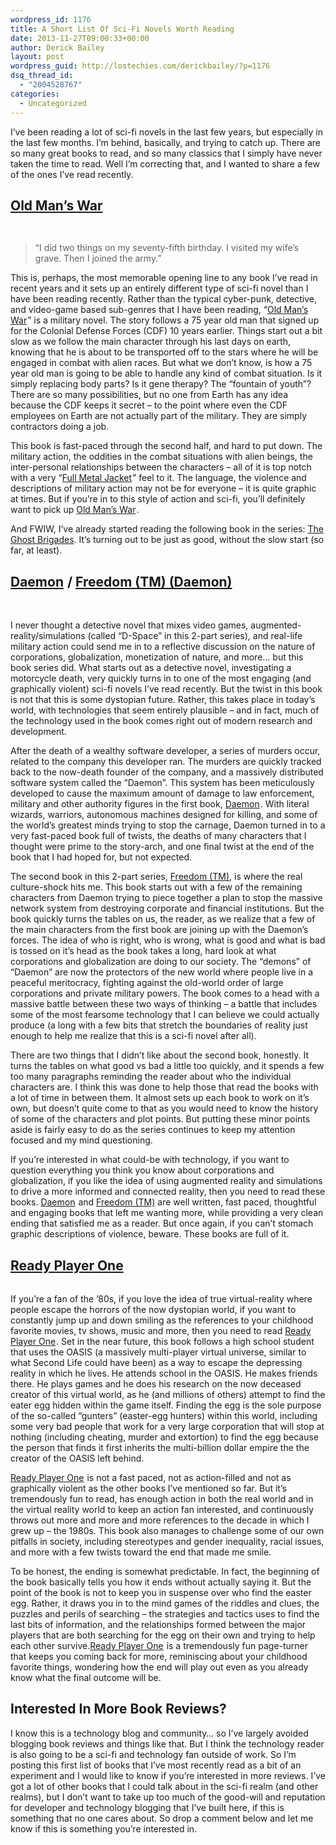 ```yaml
---
wordpress_id: 1176
title: A Short List Of Sci-Fi Novels Worth Reading
date: 2013-11-27T09:00:33+00:00
author: Derick Bailey
layout: post
wordpress_guid: http://lostechies.com/derickbailey/?p=1176
dsq_thread_id:
  - "2004528767"
categories:
  - Uncategorized
---
```

I&#8217;ve been reading a lot of sci-fi novels in the last few years, but especially in the last few months. I&#8217;m behind, basically, and trying to catch up. There are so many great books to read, and so many classics that I simply have never taken the time to read. Well I&#8217;m correcting that, and I wanted to share a few of the ones I&#8217;ve read recently. 

 

## [Old Man&#8217;s War](http://www.amazon.com/gp/product/B000SEIK2S/ref=as_li_ss_tl?ie=UTF8&camp=1789&creative=390957&creativeASIN=B000SEIK2S&linkCode=as2&tag=signalleaf-20)<img style="border: none !important;margin: 0px !important" src="http://ir-na.amazon-adsystem.com/e/ir?t=signalleaf-20&l=as2&o=1&a=B000SEIK2S" alt="" width="1" height="1" border="0" />

[<img src="http://ws-na.amazon-adsystem.com/widgets/q?_encoding=UTF8&ASIN=B000SEIK2S&Format=_SL110_&ID=AsinImage&MarketPlace=US&ServiceVersion=20070822&WS=1&tag=signalleaf-20" alt="" border="0" />](http://www.amazon.com/gp/product/B000SEIK2S/ref=as_li_ss_il?ie=UTF8&camp=1789&creative=390957&creativeASIN=B000SEIK2S&linkCode=as2&tag=signalleaf-20)

<img style="border: none !important;margin: 0px !important" src="http://ir-na.amazon-adsystem.com/e/ir?t=signalleaf-20&l=as2&o=1&a=B000SEIK2S" alt="" width="1" height="1" border="0" />

> &#8220;I did two things on my seventy-fifth birthday. I visited my wife&#8217;s grave. Then I joined the army.&#8221;

This is, perhaps, the most memorable opening line to any book I&#8217;ve read in recent years and it sets up an entirely different type of sci-fi novel than I have been reading recently. Rather than the typical cyber-punk, detective, and video-game based sub-genres that I have been reading, &#8220;[Old Man&#8217;s War](http://www.amazon.com/gp/product/B000SEIK2S/ref=as_li_ss_tl?ie=UTF8&camp=1789&creative=390957&creativeASIN=B000SEIK2S&linkCode=as2&tag=signalleaf-20)<img style="border: none !important;margin: 0px !important" src="http://ir-na.amazon-adsystem.com/e/ir?t=signalleaf-20&l=as2&o=1&a=B000SEIK2S" alt="" width="1" height="1" border="0" />&#8221; is a military novel. The story follows a 75 year old man that signed up for the Colonial Defense Forces (CDF) 10 years earlier. Things start out a bit slow as we follow the main character through his last days on earth, knowing that he is about to be transported off to the stars where he will be engaged in combat with alien races. But what we don&#8217;t know, is how a 75 year old man is going to be able to handle any kind of combat situation. Is it simply replacing body parts? Is it gene therapy? The &#8220;fountain of youth&#8221;? There are so many possibilities, but no one from Earth has any idea because the CDF keeps it secret &#8211; to the point where even the CDF employees on Earth are not actually part of the military. They are simply contractors doing a job. 

This book is fast-paced through the second half, and hard to put down. The military action, the oddities in the combat situations with alien beings, the inter-personal relationships between the characters &#8211; all of it is top notch with a very &#8220;[Full Metal Jacket](http://www.amazon.com/gp/product/B000P0J09C/ref=as_li_ss_tl?ie=UTF8&camp=1789&creative=390957&creativeASIN=B000P0J09C&linkCode=as2&tag=signalleaf-20)<img style="border: none !important;margin: 0px !important" src="http://ir-na.amazon-adsystem.com/e/ir?t=signalleaf-20&l=as2&o=1&a=B000P0J09C" alt="" width="1" height="1" border="0" />&#8221; feel to it. The language, the violence and descriptions of military action may not be for everyone &#8211; it is quite graphic at times. But if you&#8217;re in to this style of action and sci-fi, you&#8217;ll definitely want to pick up [Old Man&#8217;s War](http://www.amazon.com/gp/product/B000SEIK2S/ref=as_li_ss_tl?ie=UTF8&camp=1789&creative=390957&creativeASIN=B000SEIK2S&linkCode=as2&tag=signalleaf-20)<img style="border: none !important;margin: 0px !important" src="http://ir-na.amazon-adsystem.com/e/ir?t=signalleaf-20&l=as2&o=1&a=B000SEIK2S" alt="" width="1" height="1" border="0" />.

And FWIW, I&#8217;ve already started reading the following book in the series: [The Ghost Brigades](http://www.amazon.com/gp/product/B001QS9TSE/ref=as_li_ss_tl?ie=UTF8&camp=1789&creative=390957&creativeASIN=B001QS9TSE&linkCode=as2&tag=signalleaf-20). It&#8217;s turning out to be just as good, without the slow start (so far, at least).

 

## [Daemon](http://www.amazon.com/gp/product/B003QP4NPE/ref=as_li_ss_tl?ie=UTF8&camp=1789&creative=390957&creativeASIN=B003QP4NPE&linkCode=as2&tag=signalleaf-20)<img style="border: none !important;margin: 0px !important" src="http://ir-na.amazon-adsystem.com/e/ir?t=signalleaf-20&l=as2&o=1&a=B003QP4NPE" alt="" width="1" height="1" border="0" /> / [Freedom (TM) (Daemon)](http://www.amazon.com/gp/product/B002VUFKDY/ref=as_li_ss_tl?ie=UTF8&camp=1789&creative=390957&creativeASIN=B002VUFKDY&linkCode=as2&tag=signalleaf-20)<img style="border: none !important;margin: 0px !important" src="http://ir-na.amazon-adsystem.com/e/ir?t=signalleaf-20&l=as2&o=1&a=B002VUFKDY" alt="" width="1" height="1" border="0" />

[<img src="http://ws-na.amazon-adsystem.com/widgets/q?_encoding=UTF8&ASIN=B003QP4NPE&Format=_SL110_&ID=AsinImage&MarketPlace=US&ServiceVersion=20070822&WS=1&tag=signalleaf-20" alt="" border="0" />](http://www.amazon.com/gp/product/B003QP4NPE/ref=as_li_ss_il?ie=UTF8&camp=1789&creative=390957&creativeASIN=B003QP4NPE&linkCode=as2&tag=signalleaf-20)<img style="border: none !important;margin: 0px !important" src="http://ir-na.amazon-adsystem.com/e/ir?t=signalleaf-20&l=as2&o=1&a=B003QP4NPE" alt="" width="1" height="1" border="0" />  [<img src="http://ws-na.amazon-adsystem.com/widgets/q?_encoding=UTF8&ASIN=B002VUFKDY&Format=_SL110_&ID=AsinImage&MarketPlace=US&ServiceVersion=20070822&WS=1&tag=signalleaf-20" alt="" border="0" />](http://www.amazon.com/gp/product/B002VUFKDY/ref=as_li_ss_il?ie=UTF8&camp=1789&creative=390957&creativeASIN=B002VUFKDY&linkCode=as2&tag=signalleaf-20) <img style="border: none !important;margin: 0px !important" src="http://ir-na.amazon-adsystem.com/e/ir?t=signalleaf-20&l=as2&o=1&a=B002VUFKDY" alt="" width="1" height="1" border="0" />

I never thought a detective novel that mixes video games, augmented-reality/simulations (called &#8220;D-Space&#8221; in this 2-part series), and real-life military action could send me in to a reflective discussion on the nature of corporations, globalization, monetization of nature, and more&#8230; but this book series did. What starts out as a detective novel, investigating a motorcycle death, very quickly turns in to one of the most engaging (and graphically violent) sci-fi novels I&#8217;ve read recently. But the twist in this book is not that this is some dystopian future. Rather, this takes place in today&#8217;s world, with technologies that seem entirely plausible &#8211; and in fact, much of the technology used in the book comes right out of modern research and development. 

After the death of a wealthy software developer, a series of murders occur, related to the company this developer ran. The murders are quickly tracked back to the now-death founder of the company, and a massively distributed software system called the &#8220;Daemon&#8221;. This system has been meticulously developed to cause the maximum amount of damage to law enforcement, military and other authority figures in the first book, [Daemon](http://www.amazon.com/gp/product/B003QP4NPE/ref=as_li_ss_tl?ie=UTF8&camp=1789&creative=390957&creativeASIN=B003QP4NPE&linkCode=as2&tag=signalleaf-20)<img style="border: none !important;margin: 0px !important" src="http://ir-na.amazon-adsystem.com/e/ir?t=signalleaf-20&l=as2&o=1&a=B003QP4NPE" alt="" width="1" height="1" border="0" />. With literal wizards, warriors, autonomous machines designed for killing, and some of the world&#8217;s greatest minds trying to stop the carnage, Daemon turned in to a very fast-paced book full of twists, the deaths of many characters that I thought were prime to the story-arch, and one final twist at the end of the book that I had hoped for, but not expected. 

The second book in this 2-part series, [Freedom (TM)](http://www.amazon.com/gp/product/B002VUFKDY/ref=as_li_ss_tl?ie=UTF8&camp=1789&creative=390957&creativeASIN=B002VUFKDY&linkCode=as2&tag=signalleaf-20), is where the real culture-shock hits me. This book starts out with a few of the remaining characters from Daemon trying to piece together a plan to stop the massive network system from destroying corporate and financial institutions. But the book quickly turns the tables on us, the reader, as we realize that a few of the main characters from the first book are joining up with the Daemon&#8217;s forces. The idea of who is right, who is wrong, what is good and what is bad is tossed on it&#8217;s head as the book takes a long, hard look at what corporations and globalization are doing to our society. The &#8220;demons&#8221; of &#8220;Daemon&#8221; are now the protectors of the new world where people live in a peaceful meritocracy, fighting against the old-world order of large corporations and private military powers. The book comes to a head with a massive battle between these two ways of thinking &#8211; a battle that includes some of the most fearsome technology that I can believe we could actually produce (a long with a few bits that stretch the boundaries of reality just enough to help me realize that this is a sci-fi novel after all). 

There are two things that I didn&#8217;t like about the second book, honestly. It turns the tables on what good vs bad a little too quickly, and it spends a few too many paragraphs reminding the reader about who the individual characters are. I think this was done to help those that read the books with a lot of time in between them. It almost sets up each book to work on it&#8217;s own, but doesn&#8217;t quite come to that as you would need to know the history of some of the characters and plot points. But putting these minor points aside is fairly easy to do as the series continues to keep my attention focused and my mind questioning.

If you&#8217;re interested in what could-be with technology, if you want to question everything you think you know about corporations and globalization, if you like the idea of using augmented reality and simulations to drive a more informed and connected reality, then you need to read these books. [Daemon](http://www.amazon.com/gp/product/B003QP4NPE/ref=as_li_ss_tl?ie=UTF8&camp=1789&creative=390957&creativeASIN=B003QP4NPE&linkCode=as2&tag=signalleaf-20)<img style="border: none !important;margin: 0px !important" src="http://ir-na.amazon-adsystem.com/e/ir?t=signalleaf-20&l=as2&o=1&a=B003QP4NPE" alt="" width="1" height="1" border="0" /> and [Freedom (TM)](http://www.amazon.com/gp/product/B002VUFKDY/ref=as_li_ss_tl?ie=UTF8&camp=1789&creative=390957&creativeASIN=B002VUFKDY&linkCode=as2&tag=signalleaf-20) are well written, fast paced, thoughtful and engaging books that left me wanting more, while providing a very clean ending that satisfied me as a reader. But once again, if you can&#8217;t stomach graphic descriptions of violence, beware. These books are full of it.

 

## [Ready Player One](http://www.amazon.com/gp/product/B004J4WKUQ/ref=as_li_ss_tl?ie=UTF8&camp=1789&creative=390957&creativeASIN=B004J4WKUQ&linkCode=as2&tag=signalleaf-20)<img style="border: none !important;margin: 0px !important" src="http://ir-na.amazon-adsystem.com/e/ir?t=signalleaf-20&l=as2&o=1&a=B004J4WKUQ" alt="" width="1" height="1" border="0" />

[<img src="http://ws-na.amazon-adsystem.com/widgets/q?_encoding=UTF8&ASIN=B004J4WKUQ&Format=_SL110_&ID=AsinImage&MarketPlace=US&ServiceVersion=20070822&WS=1&tag=signalleaf-20" alt="" border="0" />](http://www.amazon.com/gp/product/B004J4WKUQ/ref=as_li_ss_il?ie=UTF8&camp=1789&creative=390957&creativeASIN=B004J4WKUQ&linkCode=as2&tag=signalleaf-20)<img style="border: none !important;margin: 0px !important" src="http://ir-na.amazon-adsystem.com/e/ir?t=signalleaf-20&l=as2&o=1&a=B004J4WKUQ" alt="" width="1" height="1" border="0" />

If you&#8217;re a fan of the &#8217;80s, if you love the idea of true virtual-reality where people escape the horrors of the now dystopian world, if you want to constantly jump up and down smiling as the references to your childhood favorite movies, tv shows, music and more, then you need to read [Ready Player One](http://www.amazon.com/gp/product/B004J4WKUQ/ref=as_li_ss_tl?ie=UTF8&camp=1789&creative=390957&creativeASIN=B004J4WKUQ&linkCode=as2&tag=signalleaf-20)<img style="border: none !important;margin: 0px !important" src="http://ir-na.amazon-adsystem.com/e/ir?t=signalleaf-20&l=as2&o=1&a=B004J4WKUQ" alt="" width="1" height="1" border="0" />. Set in the near future, this book follows a high school student that uses the OASIS (a massively multi-player virtual universe, similar to what Second Life could have been) as a way to escape the depressing reality in which he lives. He attends school in the OASIS. He makes friends there. He plays games and he does his research on the now deceased creator of this virtual world, as he (and millions of others) attempt to find the eater egg hidden within the game itself. Finding the egg is the sole purpose of the so-called &#8220;gunters&#8221; (easter-egg hunters) within this world, including some very bad people that work for a very large corporation that will stop at nothing (including cheating, murder and extortion) to find the egg because the person that finds it first inherits the multi-billion dollar empire the the creator of the OASIS left behind. 

[Ready Player One](http://www.amazon.com/gp/product/B004J4WKUQ/ref=as_li_ss_tl?ie=UTF8&camp=1789&creative=390957&creativeASIN=B004J4WKUQ&linkCode=as2&tag=signalleaf-20) <img style="border: none !important;margin: 0px !important" src="http://ir-na.amazon-adsystem.com/e/ir?t=signalleaf-20&l=as2&o=1&a=B004J4WKUQ" alt="" width="1" height="1" border="0" />is not a fast paced, not as action-filled and not as graphically violent as the other books I&#8217;ve mentioned so far. But it&#8217;s tremendously fun to read, has enough action in both the real world and in the virtual reality world to keep an action fan interested, and continuously throws out more and more and more references to the decade in which I grew up &#8211; the 1980s. This book also manages to challenge some of our own pitfalls in society, including stereotypes and gender inequality, racial issues, and more with a few twists toward the end that made me smile. 

To be honest, the ending is somewhat predictable. In fact, the beginning of the book basically tells you how it ends without actually saying it. But the point of the book is not to keep you in suspense over who find the easter egg. Rather, it draws you in to the mind games of the riddles and clues, the puzzles and perils of searching &#8211; the strategies and tactics uses to find the last bits of information, and the relationships formed between the major players that are both searching for the egg on their own and trying to help each other survive.[Ready Player One](http://www.amazon.com/gp/product/B004J4WKUQ/ref=as_li_ss_tl?ie=UTF8&camp=1789&creative=390957&creativeASIN=B004J4WKUQ&linkCode=as2&tag=signalleaf-20) <img style="border: none !important;margin: 0px !important" src="http://ir-na.amazon-adsystem.com/e/ir?t=signalleaf-20&l=as2&o=1&a=B004J4WKUQ" alt="" width="1" height="1" border="0" />is a tremendously fun page-turner that keeps you coming back for more, reminiscing about your childhood favorite things, wondering how the end will play out even as you already know what the final outcome will be.

 

## Interested In More Book Reviews?

I know this is a technology blog and community&#8230; so I&#8217;ve largely avoided blogging book reviews and things like that. But I think the technology reader is also going to be a sci-fi and technology fan outside of work. So I&#8217;m posting this first list of books that I&#8217;ve most recently read as a bit of an experiment and I would like to know if you&#8217;re interested in more reviews. I&#8217;ve got a lot of other books that I could talk about in the sci-fi realm (and other realms), but I don&#8217;t want to take up too much of the good-will and reputation for developer and technology blogging that I&#8217;ve built here, if this is something that no one cares about. So drop a comment below and let me know if this is something you&#8217;re interested in. 